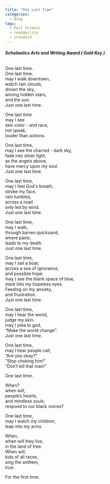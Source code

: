 ```yaml
---
title: "One Last Time"
categories:
  - Blog
tags:
  - Post Formats
  - readability
  - standard
---
```

###### **Scholastics Arts and Writing Award ( Gold Key )** 
One last time.<br>
One last time,<br>
may I walk downtown,<br> 
watch rain clouds,<br>
drown the sky,<br>
among hidden stars,<br> 
and the sun. <br>
Just one last time.<br>

One last time<br>
may I see<br>
skin color - and race,<br> 
not speak,<br>
 louder than actions.<br>

One last time,<br>
may I see the charred - dark sky,<br>
fade into silver light, <br>
as the angels above, <br>
have mercy upon my soul. <br>
Just one last time. <br>

One last time, <br>
may I feel God's breath, <br>
 stroke my face, <br>
rain tumbles, <br>
across a road <br>
only led by wind. <br>
Just one last time.<br>

One last time, <br>
may I walk,<br>
through barren quicksand, <br>
where panic, <br>
leads to my death. <br>
Just one last time. <br>

One last time, <br>
may I sail a boat,<br>
across a sea of ignorance, <br>
and possible hope.<br>
may I see the blank space of blue, <br>
stare into my hopeless eyes. <br>
Feeding on my anxiety, <br>
 and frustration.  <br>
Just one last time.<br>

One last time, <br>
may I hear the world, <br>
judge my skin. <br>
may I plea to god, <br>
“Make the world change”.<br>
Just one last time. <br>

One last time, <br>
may I hear people call,<br> 
“Are you okay?”<br>
“Stop choking him!”<br>
“Don’t kill that man!”<br>

One last time.<br>

When?<br>
when will,<br>
people’s hearts,<br>
and mindless souls,<br>
respond to our black voices?<br> 

One last time, <br>
may I watch my children,<br>
leap into my arms.<br>

When,<br>
when will they live,<br>
in the land of free.<br>
When will,<br>
kids of all races,<br>
sing the anthem,<br>
true.<br>

For the first time.<br>


